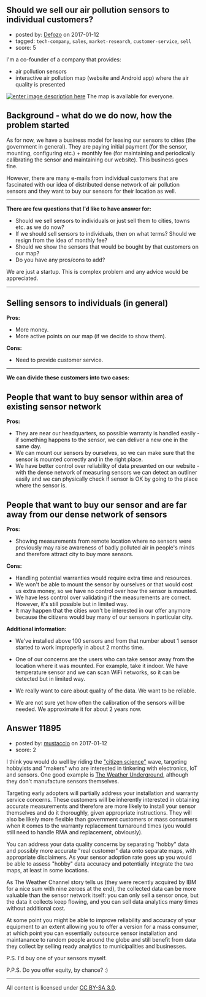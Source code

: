 ## Should we sell our air pollution sensors to individual customers?

- posted by: [Defozo](https://stackexchange.com/users/1302735/defozo) on 2017-01-12
- tagged: `tech-company`, `sales`, `market-research`, `customer-service`, `sell`
- score: 5

I'm a co-founder of a company that provides:

- air pollution sensors
- interactive air pollution map (website and Android app) where the air quality is presented

[![enter image description here][1]][1]
The map is available for everyone.

Background - what do we do now, how the problem started
-------------------------------------------------------

As for now, we have a business model for leasing our sensors to cities (the government in general). They are paying initial payment (for the sensor, mounting, configuring etc.) + monthly fee (for maintaining and periodically calibrating the sensor and maintaining our website). This business goes fine.

However, there are many e-mails from individual customers that are fascinated with our idea of distributed dense network of air pollution sensors and they want to buy our sensors for their location as well.

----------

**There are few questions that I'd like to have answer for:**

- Should we sell sensors to individuals or just sell them to cities, towns etc. as we do now?
- If we should sell sensors to individuals, then on what terms? Should we resign from the idea of monthly fee?
- Should we show the sensors that would be bought by that customers on our map?
- Do you have any pros/cons to add?

We are just a startup. This is complex problem and any advice would be appreciated.

----------

Selling sensors to individuals (in general)
------------------------------
**Pros:**

- More money.
- More active points on our map (if we decide to show them).

**Cons:**

- Need to provide customer service.

----------

**We can divide these customers into two cases:**

People that want to buy sensor within area of existing sensor network
------------------------------------------------------------------------

**Pros:**

- They are near our headquarters, so possible warranty is handled easily - if something happens to the sensor, we can deliver a new one in the same day.
- We can mount our sensors by ourselves, so we can make sure that the sensor is mounted correctly and in the right place.
- We have better control over reliability of data presented on our website - with the dense network of measuring sensors we can detect an outliner easily and we can physically check if sensor is OK by going to the place where the sensor is.

People that want to buy our sensor and are far away from our dense network of sensors
------------------------------------------------------------------------
**Pros:**

- Showing measurements from remote location where no sensors were previously may raise awareness of badly polluted air in people's minds and therefore attract city to buy more sensors.

**Cons:**

- Handling potential warranties would require extra time and resources.
- We won't be able to mount the sensor by ourselves or that would cost us extra money, so we have no control over how the sensor is mounted.
- We have less control over validating if the measurements are correct. However, it's still possible but in limited way.
- It may happen that the cities won't be interested in our offer anymore because the citizens would buy many of our sensors in particular city.

**Additional information:**

- We've installed above 100 sensors and from that number about 1 sensor started to work improperly in about 2 months time.
- One of our concerns are the users who can take sensor away from the location where it was mounted. For example, take it indoor. We have temperature sensor and we can scan WiFi networks, so it can be detected but in limited way.
- We really want to care about quality of the data. We want to be reliable.
- We are not sure yet how often the calibration of the sensors will be needed. We approximate it for about 2 years now.

  [1]: https://i.stack.imgur.com/zGIX2.jpg


## Answer 11895

- posted by: [mustaccio](https://stackexchange.com/users/1270839/mustaccio) on 2017-01-12
- score: 2

<p>I think you would do well by riding the <a href="https://en.wikipedia.org/wiki/Citizen_science" rel="nofollow noreferrer">"citizen science"</a>  wave, targeting hobbyists and "makers" who are interested in tinkering with electronics, IoT and sensors. One good example is <a href="https://www.wunderground.com/" rel="nofollow noreferrer">The Weather Underground</a>, although they don't manufacture sensors themselves. </p>

<p>Targeting early adopters will partially address your installation and warranty service concerns. These customers will be inherently interested in obtaining accurate measurements and therefore are more likely to install your sensor themselves and do it thoroughly, given appropriate instructions. They will also be likely more flexible than government customers or mass consumers when it comes to the warranty replacement turnaround times (you would still need to handle RMA and replacement, obviously). </p>

<p>You can address your data quality concerns by separating "hobby" data and possibly more accurate "real customer" data onto separate maps, with appropriate disclaimers. As your sensor adoption rate goes up you would be able to assess "hobby" data accuracy and potentially integrate the two maps, at least in some locations. </p>

<p>As The Weather Channel story tells us (they were recently acquired by IBM for a nice sum with nine zeroes at the end), the collected data can be more valuable than the sensor network itself: you can only sell a sensor once, but the data it collects keep flowing, and you can sell data analytics many times without additional cost. </p>

<p>At some point you might be able to improve reliability and accuracy of your equipment to an extent allowing you to offer a version for a mass consumer, at which point you can essentially outsource sensor installation and maintanance to random people around the globe and still benefit from data they collect by selling ready analytics to municipalities and businesses.</p>

<p>P.S. I'd buy one of your sensors myself.</p>

<p>P.P.S. Do you offer equity, by chance? :)</p>




---

All content is licensed under [CC BY-SA 3.0](https://creativecommons.org/licenses/by-sa/3.0/).
